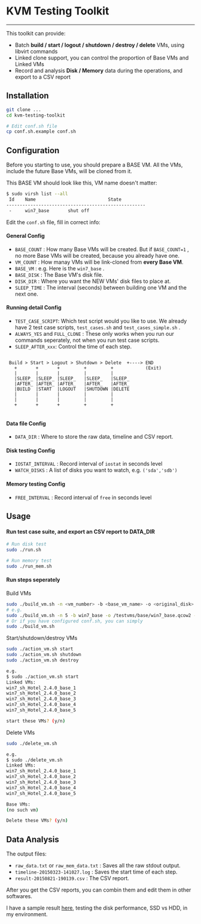 # KVM Testing Toolkit

------

This toolkit can provide:

* Batch **build / start / logout / shutdown / destroy / delete** VMs, using libvirt commands
* Linked clone support, you can control the proportion of Base VMs and Linked VMs
* Record and analysis **Disk / Memory** data during the operations, and export to a CSV report

## Installation

```bash
git clone ...
cd kvm-testing-toolkit

# Edit conf.sh file
cp conf.sh.example conf.sh
```

## Configuration

Before you starting to use, you should prepare a BASE VM. All the VMs, include the future Base VMs, will be cloned from it.

This BASE VM should look like this, VM name doesn't matter:

```bash
$ sudo virsh list --all
 Id    Name                           State
----------------------------------------------------
 -     win7_base       shut off
```

Edit the `conf.sh` file, fill in correct info:

#### General Config

* `BASE_COUNT` : How many Base VMs will be created. But if `BASE_COUNT=1` , no more Base VMs will be created, because you already have one.
* `VM_COUNT` : How manay VMs will be link-cloned from **every Base VM**.
* `BASE_VM` : e.g. Here is the `win7_base` .
* `BASE_DISK` : The Base VM's disk file.
* `DISK_DIR` : Where you want the NEW VMs' disk files to place at.
* `SLEEP_TIME` : The interval (seconds) between building one VM and the next one.

#### Running detail Config

* `TEST_CASE_SCRIPT`: Which test script would you like to use. We already have 2 test case scripts, `test_cases.sh` and `test_cases_simple.sh` .
* `ALWAYS_YES` and `FULL_CLONE` : These only works when you run our commands seperately, not when you run test case scripts.
* `SLEEP_AFTER_xxx`: Control the time of each step.

```
                                                           
 Build > Start > Logout > Shutdown > Delete  +----> END    
   +       +       +         +         +            (Exit) 
   |       |       |         |         |                   
   |SLEEP_ |SLEEP_ |SLEEP_   |SLEEP_   |SLEEP_             
   |AFTER_ |AFTER_ |AFTER_   |AFTER_   |AFTER_             
   |BUILD  |START  |LOGOUT   |SHUTDOWN |DELETE             
   |       |       |         |         |                   
   |       |       |         |         |                   
   +       +       +         +         +                   
                                                           
```

#### Data file Config

* `DATA_DIR` : Where to store the raw data, timeline and CSV report.

#### Disk testing Config

* `IOSTAT_INTERVAL` : Record interval of `iostat` in seconds level
* `WATCH_DISKS` : A list of disks you want to watch, e.g. `('sda','sdb')`

#### Memory testing Config

* `FREE_INTERVAL` : Record interval of `free` in seconds level

## Usage

#### Run test case suite, and export an CSV report to DATA_DIR

```bash
# Run disk test
sudo ./run.sh

# Run memory test
sudo ./run_mem.sh
```

#### Run steps seperately

Build VMs

```bash
sudo ./build_vm.sh -n <vm_number> -b <base_vm_name> -o <original_disk> -d <to_disk_directory> [ -f -y ]
# e.g.
sudo ./build_vm.sh -n 5 -b win7_base -o /testvms/base/win7_base.qcow2 -d /testvms/instances
# Or if you have configured conf.sh, you can simply
sudo ./build_vm.sh
```

Start/shutdown/destroy VMs

```bash
sudo ./action_vm.sh start
sudo ./action_vm.sh shutdown
sudo ./action_vm.sh destroy

e.g.
$ sudo ./action_vm.sh start
Linked VMs:
win7_sh_Hotel_2.4.0_base_1
win7_sh_Hotel_2.4.0_base_2
win7_sh_Hotel_2.4.0_base_3
win7_sh_Hotel_2.4.0_base_4
win7_sh_Hotel_2.4.0_base_5

start these VMs? (y/n)
```

Delete VMs

```bash
sudo ./delete_vm.sh

e.g.
$ sudo ./delete_vm.sh
Linked VMs:
win7_sh_Hotel_2.4.0_base_1
win7_sh_Hotel_2.4.0_base_2
win7_sh_Hotel_2.4.0_base_3
win7_sh_Hotel_2.4.0_base_4
win7_sh_Hotel_2.4.0_base_5

Base VMs:
(no such vm)

Delete these VMs? (y/n)
```

## Data Analysis

The output files:

* `raw_data.txt` or `raw_mem_data.txt` : Saves all the raw stdout output.
* `timeline-20150323-141027.log` : Saves the start time of each step.
* `result-20150821-190139.csv` : The CSV report.

After you get the CSV reports, you can combin them and edit them in other softwares.

I have a sample result [here](samples/ssd-vs-hdd-result-v2.pdf), testing the disk performance, SSD vs HDD, in my environment.
